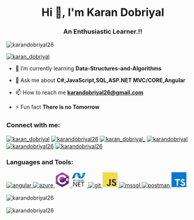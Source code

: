 <h1 align="center">Hi 👋, I'm Karan Dobriyal</h1>
<h3 align="center">An Enthusiastic Learner.!!</h3>

<p align="left"> <img src="https://komarev.com/ghpvc/?username=karandobriyal26&label=Profile%20views&color=0e75b6&style=flat" alt="karandobriyal26" /> </p>

<p align="left"> <a href="https://twitter.com/karan_dobriyal" target="blank"><img src="https://img.shields.io/twitter/follow/karan_dobriyal?logo=twitter&style=for-the-badge" alt="karan_dobriyal" /></a> </p>

- 🌱 I’m currently learning **Data-Structures-and-Algorithms**

- 💬 Ask me about **C#,JavaScript,SQL,ASP.NET MVC/CORE,Angular**

- 📫 How to reach me **karandobriyal26@gmail.com**

- ⚡ Fun fact **There is no Tomorrow**

<h3 align="left">Connect with me:</h3>
<p align="left">
<a href="https://twitter.com/karan_dobriyal" target="blank"><img align="center" src="https://raw.githubusercontent.com/rahuldkjain/github-profile-readme-generator/master/src/images/icons/Social/twitter.svg" alt="karan_dobriyal" height="30" width="40" /></a>
<a href="https://linkedin.com/in/karandobriyal26" target="blank"><img align="center" src="https://raw.githubusercontent.com/rahuldkjain/github-profile-readme-generator/master/src/images/icons/Social/linked-in-alt.svg" alt="karandobriyal26" height="30" width="40" /></a>
<a href="https://instagram.com/karan_dobriyal_" target="blank"><img align="center" src="https://raw.githubusercontent.com/rahuldkjain/github-profile-readme-generator/master/src/images/icons/Social/instagram.svg" alt="karan_dobriyal_" height="30" width="40" /></a>
<a href="https://www.youtube.com/karandobriyal" target="blank"><img align="center" src="https://raw.githubusercontent.com/rahuldkjain/github-profile-readme-generator/master/src/images/icons/Social/youtube.svg" alt="karandobriyal" height="30" width="40" /></a>
<a href="https://www.hackerrank.com/karandobriyal26" target="blank"><img align="center" src="https://raw.githubusercontent.com/rahuldkjain/github-profile-readme-generator/master/src/images/icons/Social/hackerrank.svg" alt="karandobriyal26" height="30" width="40" /></a>
<a href="https://www.leetcode.com/karandobriyal26" target="blank"><img align="center" src="https://raw.githubusercontent.com/rahuldkjain/github-profile-readme-generator/master/src/images/icons/Social/leet-code.svg" alt="karandobriyal26" height="30" width="40" /></a>
</p>

<h3 align="left">Languages and Tools:</h3>
<p align="left"> <a href="https://angular.io" target="_blank" rel="noreferrer"> <img src="https://angular.io/assets/images/logos/angular/angular.svg" alt="angular" width="40" height="40"/> </a> <a href="https://azure.microsoft.com/en-in/" target="_blank" rel="noreferrer"> <img src="https://www.vectorlogo.zone/logos/microsoft_azure/microsoft_azure-icon.svg" alt="azure" width="40" height="40"/> </a> </a> <a href="https://www.w3schools.com/cs/" target="_blank" rel="noreferrer"> <img src="https://raw.githubusercontent.com/devicons/devicon/master/icons/csharp/csharp-original.svg" alt="csharp" width="40" height="40"/> </a> <a href="https://dotnet.microsoft.com/" target="_blank" rel="noreferrer"> <img src="https://raw.githubusercontent.com/devicons/devicon/master/icons/dot-net/dot-net-original-wordmark.svg" alt="dotnet" width="40" height="40"/> </a> <a href="https://git-scm.com/" target="_blank" rel="noreferrer"> <img src="https://www.vectorlogo.zone/logos/git-scm/git-scm-icon.svg" alt="git" width="40" height="40"/> </a> <a href="https://developer.mozilla.org/en-US/docs/Web/JavaScript" target="_blank" rel="noreferrer"> <img src="https://raw.githubusercontent.com/devicons/devicon/master/icons/javascript/javascript-original.svg" alt="javascript" width="40" height="40"/> </a> <a href="https://www.microsoft.com/en-us/sql-server" target="_blank" rel="noreferrer"> <img src="https://www.svgrepo.com/show/303229/microsoft-sql-server-logo.svg" alt="mssql" width="40" height="40"/> </a> <a href="https://postman.com" target="_blank" rel="noreferrer"> <img src="https://www.vectorlogo.zone/logos/getpostman/getpostman-icon.svg" alt="postman" width="40" height="40"/> </a> <a href="https://www.typescriptlang.org/" target="_blank" rel="noreferrer"> <img src="https://raw.githubusercontent.com/devicons/devicon/master/icons/typescript/typescript-original.svg" alt="typescript" width="40" height="40"/> </a> </p>

<p><img align="center" src="https://github-readme-stats.vercel.app/api/top-langs?username=karandobriyal26&show_icons=true&locale=en&layout=compact" alt="karandobriyal26" /></p>

<p><img align="center" src="https://github-readme-streak-stats.herokuapp.com/?user=karandobriyal26&" alt="karandobriyal26" /></p>
